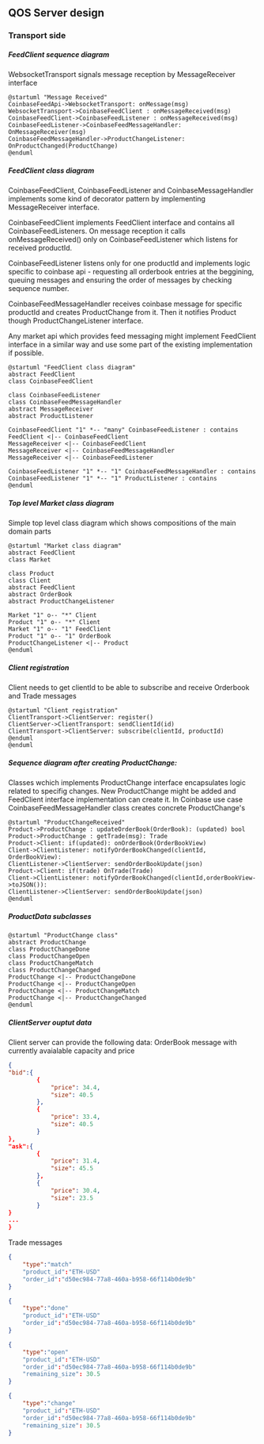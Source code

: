 ## QOS Server design

### Transport side

##### FeedClient sequence diagram
WebsocketTransport signals message reception by MessageReceiver interface
```plantuml
@startuml "Message Received"
CoinbaseFeedApi->WebsocketTransport: onMessage(msg)
WebsocketTransport->CoinbaseFeedClient : onMessageReceived(msg)
CoinbaseFeedClient->CoinbaseFeedListener : onMessageReceived(msg)
CoinbaseFeedListener->CoinbaseFeedMessageHandler: OnMessageReceiver(msg)
CoinbaseFeedMessageHandler->ProductChangeListener: OnProductChanged(ProductChange)
@enduml
```

##### FeedClient class diagram
CoinbaseFeedClient, CoinbaseFeedListener and CoinbaseMessageHandler implements some kind of decorator pattern by implementing MessageReceiver interface.

CoinbaseFeedClient implements FeedClient interface and contains all 
CoinbaseFeedListeners. On message reception it calls onMessageReceived() only on CoinbaseFeedListener which listens for received productId.

CoinbaseFeedListener listens only for one productId and implements logic specific to coinbase api - requesting all orderbook entries at the beggining, queuing messages and ensuring the order of messages by checking sequence number.

CoinbaseFeedMessageHandler receives coinbase message for specific productId and creates ProductChange from it. Then it notifies Product though ProductChangeListener interface.

Any market api which provides feed messaging might implement FeedClient interface in a similar way and use some part of the existing implementation if possible.

```plantuml
@startuml "FeedClient class diagram"
abstract FeedClient
class CoinbaseFeedClient

class CoinbaseFeedListener
class CoinbaseFeedMessageHandler
abstract MessageReceiver
abstract ProductListener

CoinbaseFeedClient "1" *-- "many" CoinbaseFeedListener : contains
FeedClient <|-- CoinbaseFeedClient
MessageReceiver <|-- CoinbaseFeedClient
MessageReceiver <|-- CoinbaseFeedMessageHandler
MessageReceiver <|-- CoinbaseFeedListener

CoinbaseFeedListener "1" *-- "1" CoinbaseFeedMessageHandler : contains
CoinbaseFeedListener "1" *-- "1" ProductListener : contains
@enduml
```


##### Top level Market class diagram
Simple top level class diagram which shows compositions of the main domain parts
```plantuml
@startuml "Market class diagram"
abstract FeedClient
class Market

class Product
class Client
abstract FeedClient
abstract OrderBook
abstract ProductChangeListener

Market "1" o-- "*" Client
Product "1" o-- "*" Client
Market "1" o-- "1" FeedClient
Product "1" o-- "1" OrderBook
ProductChangeListener <|-- Product
@enduml
```

##### Client registration
Client needs to get clientId to be able to subscribe and receive Orderbook and Trade messages
```plantuml
@startuml "Client registration"
ClientTransport->ClientServer: register()
ClientServer->ClientTransport: sendClientId(id)
ClientTransport->ClientServer: subscribe(clientId, productId)
@enduml
@enduml
```

##### Sequence diagram after creating ProductChange:
Classes wchich implements ProductChange interface encapsulates logic related to specifig changes. New ProductChange might be added and FeedClient interface implementation can create it. In Coinbase use case CoinbaseFeedMessageHandler class creates concrete ProductChange's

```plantuml
@startuml "ProductChangeReceived"
Product->ProductChange : updateOrderBook(OrderBook): (updated) bool
Product->ProductChange : getTrade(msg): Trade
Product->Client: if(updated): onOrderBook(OrderBookView)
Client->ClientListener: notifyOrderBookChanged(clientId, OrderBookView):
ClientListener->ClientServer: sendOrderBookUpdate(json)
Product->Client: if(trade) OnTrade(Trade)
Client->ClientListener: notifyOrderBookChanged(clientId,orderBookView->toJSON()):
ClientListener->ClientServer: sendOrderBookUpdate(json)
@enduml
```

##### ProductData subclasses
```plantuml
@startuml "ProductChange class"
abstract ProductChange
class ProductChangeDone
class ProductChangeOpen
class ProductChangeMatch
class ProductChangeChanged
ProductChange <|-- ProductChangeDone
ProductChange <|-- ProductChangeOpen
ProductChange <|-- ProductChangeMatch
ProductChange <|-- ProductChangeChanged
@enduml
```

##### ClientServer ouptut data
Client server can provide the following data:
OrderBook message with currently avaialable capacity and price
```json
{
"bid":{
        {
            "price": 34.4,
            "size": 40.5
        },
        {
            "price": 33.4,
            "size": 40.5
        }
},
"ask":{
        {
            "price": 31.4,
            "size": 45.5
        },
        {
            "price": 30.4,
            "size": 23.5
        } 
}
...
}
```

Trade messages
```json
{
    "type":"match"
    "product_id":"ETH-USD"
    "order_id":"d50ec984-77a8-460a-b958-66f114b0de9b"
}
```
```json
{
    "type":"done"
    "product_id":"ETH-USD"
    "order_id":"d50ec984-77a8-460a-b958-66f114b0de9b"
}
```
```json
{
    "type":"open"
    "product_id":"ETH-USD"
    "order_id":"d50ec984-77a8-460a-b958-66f114b0de9b"
    "remaining_size": 30.5
}
```
```json
{
    "type":"change"
    "product_id":"ETH-USD"
    "order_id":"d50ec984-77a8-460a-b958-66f114b0de9b"
    "remaining_size": 30.5
}
```